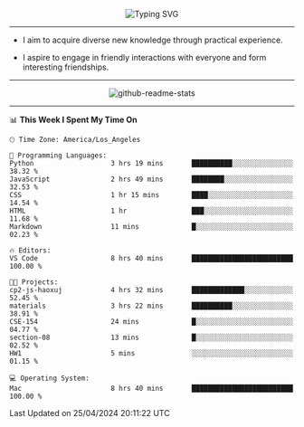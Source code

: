 <p align="center">
  <img src="https://readme-typing-svg.demolab.com?font=Fira+Code&weight=500&size=32&duration=2500&pause=1600&center=true&vCenter=true&random=false&width=1024&height=64&lines=Hi+there+%F0%9F%91%8B;I'm+delighted+you+could+make+it+here+%F0%9F%8E%89;I'm+Harry%2C+a+college+student+still+finding+my+way" alt="Typing SVG" />
</p>


---


- I aim to acquire diverse new knowledge through practical experience.

- I aspire to engage in friendly interactions with everyone and form interesting friendships.


---


<p align="center">
  <img src="https://github-readme-stats.vercel.app/api?username=Harry-Jing&show_icons=true" alt="github-readme-stats"/>
</p>


---

<!--START_SECTION:waka-->
📊 **This Week I Spent My Time On** 

```text
🕑︎ Time Zone: America/Los_Angeles

💬 Programming Languages: 
Python                   3 hrs 19 mins       ██████████░░░░░░░░░░░░░░░   38.32 % 
JavaScript               2 hrs 49 mins       ████████░░░░░░░░░░░░░░░░░   32.53 % 
CSS                      1 hr 15 mins        ████░░░░░░░░░░░░░░░░░░░░░   14.54 % 
HTML                     1 hr                ███░░░░░░░░░░░░░░░░░░░░░░   11.68 % 
Markdown                 11 mins             █░░░░░░░░░░░░░░░░░░░░░░░░   02.23 % 

🔥 Editors: 
VS Code                  8 hrs 40 mins       █████████████████████████   100.00 % 

🐱‍💻 Projects: 
cp2-js-haoxuj            4 hrs 32 mins       █████████████░░░░░░░░░░░░   52.45 % 
materials                3 hrs 22 mins       ██████████░░░░░░░░░░░░░░░   38.91 % 
CSE-154                  24 mins             █░░░░░░░░░░░░░░░░░░░░░░░░   04.77 % 
section-08               13 mins             █░░░░░░░░░░░░░░░░░░░░░░░░   02.52 % 
HW1                      5 mins              ░░░░░░░░░░░░░░░░░░░░░░░░░   01.15 % 

💻 Operating System: 
Mac                      8 hrs 40 mins       █████████████████████████   100.00 % 
```


 Last Updated on 25/04/2024 20:11:22 UTC
<!--END_SECTION:waka-->
